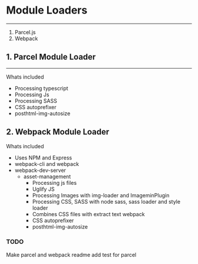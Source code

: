 # Module Loaders
--- 
1. Parcel.js
2. Webpack



## 1. Parcel Module Loader
--- 
Whats included
- Processing typescript
- Processing Js
- Processing SASS
- CSS autoprefixer
- posthtml-img-autosize 


## 2. Webpack Module Loader

Whats included
- Uses NPM and Express
- webpack-cli and webpack
- webpack-dev-server
  - asset-management
    - Processing js files
    - Uglify JS
    - Processing Images with img-loader and ImageminPlugin
    - Processing CSS, SASS with node sass, sass loader and style loader
    - Combines CSS files with extract text webpack
    - CSS autoprefixer
    - posthtml-img-autosize 


### TODO
Make parcel and webpack readme
add test for parcel